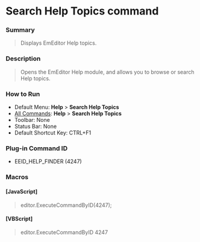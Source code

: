 # Search Help Topics command

### Summary

> Displays EmEditor Help topics.

### Description

> Opens the EmEditor Help module, and allows you to browse or search Help topics.

### How to Run

- Default Menu: **Help** \> **Search Help Topics**
- [All Commands](../tools/all_commands): **Help** >
**Search Help Topics**
- Toolbar: None
- Status Bar: None
- Default Shortcut Key: CTRL+F1

### Plug-in Command ID

- EEID\_HELP\_FINDER (4247)

### Macros

#### \[JavaScript\]

> editor.ExecuteCommandByID(4247);

#### \[VBScript\]

> editor.ExecuteCommandByID 4247
